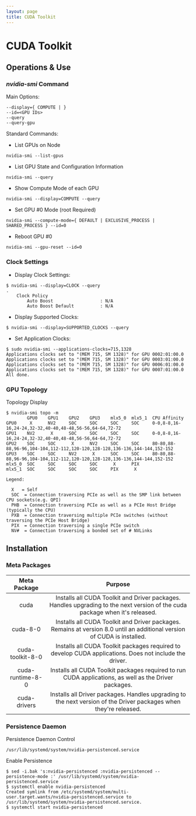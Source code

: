 ```yaml
---
layout: page
title: CUDA Toolkit
---
```

# CUDA Toolkit

## Operations & Use

### *nvidia-smi* Command

Main Options:
```
--display={ COMPUTE | }
--id=<GPU IDs>
--query
--query-gpu
```

Standard Commands:
* List GPUs on Node
```
nvidia-smi --list-gpus
```
* List GPU State and Configuration Information
```
nvidia-smi --query
```
* Show Compute Mode of each GPU
```
nvidia-smi --display=COMPUTE --query
```
* Set GPU \#0 Mode (root Required)
```
nvidia-smi --compute-mode={ DEFAULT | EXCLUSIVE_PROCESS | SHARED_PROCESS } --id=0
```
* Reboot GPU \#0
```
nvidia-smi --gpu-reset --id=0
```

### Clock Settings

* Display Clock Settings:
```
$ nvidia-smi --display=CLOCK --query
.
    Clock Policy
        Auto Boost                  : N/A
        Auto Boost Default          : N/A
```
* Display Supported Clocks:
```
$ nvidia-smi --display=SUPPORTED_CLOCKS --query
```
* Set Application Clocks:
```
$ sudo nvidia-smi --applications-clocks=715,1328
Applications clocks set to "(MEM 715, SM 1328)" for GPU 0002:01:00.0
Applications clocks set to "(MEM 715, SM 1328)" for GPU 0003:01:00.0
Applications clocks set to "(MEM 715, SM 1328)" for GPU 0006:01:00.0
Applications clocks set to "(MEM 715, SM 1328)" for GPU 0007:01:00.0
All done.
```

### GPU Topology

Topology Display
```
$ nvidia-smi topo -m
        GPU0    GPU1    GPU2    GPU3    mlx5_0  mlx5_1  CPU Affinity
GPU0     X      NV2     SOC     SOC     SOC     SOC     0-0,8-8,16-16,24-24,32-32,40-40,48-48,56-56,64-64,72-72
GPU1    NV2      X      SOC     SOC     SOC     SOC     0-0,8-8,16-16,24-24,32-32,40-40,48-48,56-56,64-64,72-72
GPU2    SOC     SOC      X      NV2     SOC     SOC     80-80,88-88,96-96,104-104,112-112,120-120,128-128,136-136,144-144,152-152
GPU3    SOC     SOC     NV2      X      SOC     SOC     80-80,88-88,96-96,104-104,112-112,120-120,128-128,136-136,144-144,152-152
mlx5_0  SOC     SOC     SOC     SOC      X      PIX
mlx5_1  SOC     SOC     SOC     SOC     PIX      X

Legend:

  X   = Self
  SOC  = Connection traversing PCIe as well as the SMP link between CPU sockets(e.g. QPI)
  PHB  = Connection traversing PCIe as well as a PCIe Host Bridge (typically the CPU)
  PXB  = Connection traversing multiple PCIe switches (without traversing the PCIe Host Bridge)
  PIX  = Connection traversing a single PCIe switch
  NV#  = Connection traversing a bonded set of # NVLinks
```

## Installation

### Meta Packages

| Meta Package     | Purpose
|:----------------:|:-------:
| cuda             | Installs all CUDA Toolkit and Driver packages. Handles upgrading to the next version of the cuda package when it's released.
| cuda-8-0         | Installs all CUDA Toolkit and Driver packages. Remains at version 8.0 until an additional version of CUDA is installed.
| cuda-toolkit-8-0 | Installs all CUDA Toolkit packages required to develop CUDA applications. Does not include the driver.
| cuda-runtime-8-0 | Installs all CUDA Toolkit packages required to run CUDA applications, as well as the Driver packages.
| cuda-drivers     | Installs all Driver packages. Handles upgrading to the next version of the Driver packages when they're released.

### Persistence Daemon

Persistence Daemon Control
```
/usr/lib/systemd/system/nvidia-persistenced.service
```

Enable Persistence
```
$ sed -i.bak 's:nvidia-persistenced :nvidia-persistenced --persistence-mode :' /usr/lib/systemd/system/nvidia-persistenced.service
$ systemctl enable nvidia-persistenced
Created symlink from /etc/systemd/system/multi-user.target.wants/nvidia-persistenced.service to /usr/lib/systemd/system/nvidia-persistenced.service.
$ systemctl start nvidia-persistenced
```
